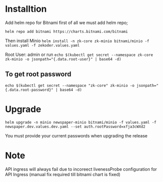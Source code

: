 
# Installtion 

Add helm repo for Bitnami
first of all we must add helm repo;
```
helm repo add bitnami https://charts.bitnami.com/bitnami
```

Then install Minio
`helm install -n zk-core zk-minio bitnami/minio -f values.yaml -f zekoder.values.yaml`

Root User: admin or run `echo $(kubectl get secret --namespace zk-core zk-minio -o jsonpath="{.data.root-user}" | base64 -d)`

## To get root password
`echo $(kubectl get secret --namespace "zk-core" zk-minio -o jsonpath="{.data.root-password}" | base64 -d)`

# Upgrade

`helm upgrade -n minio newspaper-minio bitnami/minio -f values.yaml -f newspaper.dev.values.dev.yaml --set auth.rootPassword=xfja3cWXd2`

You must provide your current passwords when upgrading the release


Note
====
API ingress will always fail due to incoreect livenessProbe configuration for API Ingress (manual fix required till bitnami chart is fixed)